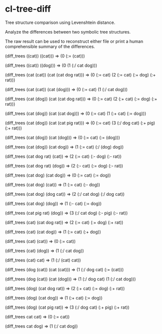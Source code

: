 # cl-tree-diff
Tree structure comparison using Levenshtein distance.

Analyze the differences between two symbolic tree structures. 

The raw result can be used to reconstruct either file or print a human comprehensible summary of the differences.

(diff_trees ((cat)) ((cat))) => (0 (:= (cat)))

(diff_trees ((cat)) ((dog))) => (0 (1 (:/ cat dog)))

(diff_trees (cat (cat)) (cat (cat dog rat))) => (0 (:= cat) (2 (:= cat) (:+ dog) (:+ rat)))

(diff_trees (cat (cat)) (cat (dog))) => (0 (:= cat) (1 (:/ cat dog)))

(diff_trees (cat (dog)) (cat (cat dog rat))) => (0 (:= cat) (2 (:+ cat) (:= dog) (:+ rat)))

(diff_trees (cat (dog)) (cat (cat dog))) => (0 (:= cat) (1 (:+ cat) (:= dog)))

(diff_trees (cat (dog)) (cat (cat pig rat))) => (0 (:= cat) (3 (:/ dog cat) (:+ pig) (:+ rat)))

(diff_trees (cat (dog)) (cat (dog))) => (0 (:= cat) (:= (dog)))

(diff_trees (cat (dog)) (cat dog)) => (1 (:= cat) (:/ (dog) dog))

(diff_trees (cat dog rat) (cat)) => (2 (:= cat) (:- dog) (:- rat))

(diff_trees (cat dog rat) (dog)) => (2 (:- cat) (:= dog) (:- rat))

(diff_trees (cat dog) (cat dog)) => (0 (:= cat) (:= dog))

(diff_trees (cat dog) (cat)) => (1 (:= cat) (:- dog))

(diff_trees (cat dog) (dog cat)) => (2 (:/ cat dog) (:/ dog cat))

(diff_trees (cat dog) (dog)) => (1 (:- cat) (:= dog))

(diff_trees (cat pig rat) (dog)) => (3 (:/ cat dog) (:- pig) (:- rat))

(diff_trees (cat) (cat dog rat)) => (2 (:= cat) (:+ dog) (:+ rat))

(diff_trees (cat) (cat dog)) => (1 (:= cat) (:+ dog))

(diff_trees (cat) (cat)) => (0 (:= cat))

(diff_trees (cat) (dog)) => (1 (:/ cat dog))

(diff_trees (cat) cat) => (1 (:/ (cat) cat))

(diff_trees (dog (cat)) (cat (cat))) => (1 (:/ dog cat) (:= (cat)))

(diff_trees (dog (cat)) (cat (dog))) => (1 (:/ dog cat) (1 (:/ cat dog)))

(diff_trees (dog) (cat dog rat)) => (2 (:+ cat) (:= dog) (:+ rat))

(diff_trees (dog) (cat dog)) => (1 (:+ cat) (:= dog))

(diff_trees (dog) (cat pig rat)) => (3 (:/ dog cat) (:+ pig) (:+ rat))

(diff_trees cat cat) => (0 (:= cat))

(diff_trees cat dog) => (1 (:/ cat dog))
